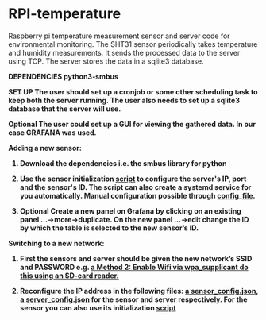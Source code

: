 # RPI-temperature

Raspberry pi temperature measurement sensor and server code for environmental monitoring. 
The SHT31 sensor periodically takes temperature and humidity measurements.
It sends the processed data to the server using TCP.
The server stores the data in a sqlite3 database.

<b> DEPENDENCIES <b/>
python3-smbus

<b> SET UP </b>
The user should set up a cronjob or some other scheduling task to keep both the server running.
The user also needs to set up a sqlite3 database that the server will use. 

<b>Optional<b/> The user could set up a GUI for viewing the gathered data. In our case GRAFANA was used.


<b> Adding a new sensor: </b> 

1. Download the dependencies i.e. the smbus library for python


2. Use the sensor initialization [script](/sensor/sensor_init.py) to configure the server's IP, port and the sensor's ID. The script can also create a systemd service for you automatically. Manual configuration possible through [config_file](/sensor/sensor_config.py).


3. <b>Optional<b/> Create a new panel on Grafana by clicking on an existing panel ...->more->duplicate. On the new panel ...->edit change the ID by which the table is selected to the new sensor’s ID.


<b> Switching to a new network: </b>
1. First the sensors and server should be given the new network’s SSID and PASSWORD e.g. 
[a Method 2: Enable Wifi via wpa_supplicant do this using an SD-card reader.](https://www.seeedstudio.com/blog/2021/01/25/three-methods-to-configure-raspberry-pi-wifi/?srsltid=AfmBOopN5twctvxUWjDAO6SzB95za2vgWbr4DA9oEp3GeQ7nkWzSwtuG)


2. Reconfigure the IP address in the following files:
[a sensor_config.json](/sensor/sensor_config.json), 
[a server_config.json](/server/server_config.json)
for the sensor and server respectively. For the sensor you can also use its initialization [script](/sensor/sensor_init.py)



